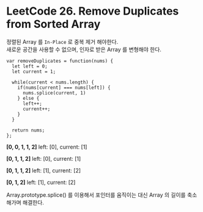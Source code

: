 # LeetCode 26. Remove Duplicates from Sorted Array
정렬된 Array 를 `In-Place` 로 중복 제거 해야한다.\
새로운 공간을 사용할 수 없으며, 인자로 받은 Array 를 변형해야 한다.

```
var removeDuplicates = function(nums) {
  let left = 0;
  let current = 1;
  
  while(current < nums.length) {
    if(nums[current] === nums[left]) {
      nums.splice(current, 1)
    } else {
      left++;
      current++;
    }
  }

  return nums;
};
```

**[0, 0, 1, 1, 2]** left: [0], current: [1]

**[0, 1, 1, 2]** left: [0], current: [1]

**[0, 1, 1, 2]** left: [1], current: [2]

**[0, 1, 2]** left: [1], current: [2]

Array.prototype.splice() 를 이용해서 포인터를 움직이는 대신 Array 의 길이를 축소해가며 해결한다.
